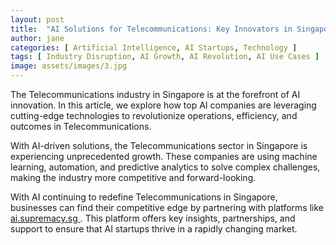 ```yaml
---
layout: post
title:  "AI Solutions for Telecommunications: Key Innovators in Singapore"
author: jane
categories: [ Artificial Intelligence, AI Startups, Technology ]
tags: [ Industry Disruption, AI Growth, AI Revolution, AI Use Cases ]
image: assets/images/3.jpg
---
```


The Telecommunications industry in Singapore is at the forefront of AI innovation. In this article, we explore how top AI companies are leveraging cutting-edge technologies to revolutionize operations, efficiency, and outcomes in Telecommunications.

With AI-driven solutions, the Telecommunications sector in Singapore is experiencing unprecedented growth. These companies are using machine learning, automation, and predictive analytics to solve complex challenges, making the industry more competitive and forward-looking.

With AI continuing to redefine Telecommunications in Singapore, businesses can find their competitive edge by partnering with platforms like <a href="https://ai.supremacy.sg" target="_blank"> ai.supremacy.sg </a>. This platform offers key insights, partnerships, and support to ensure that AI startups thrive in a rapidly changing market.
